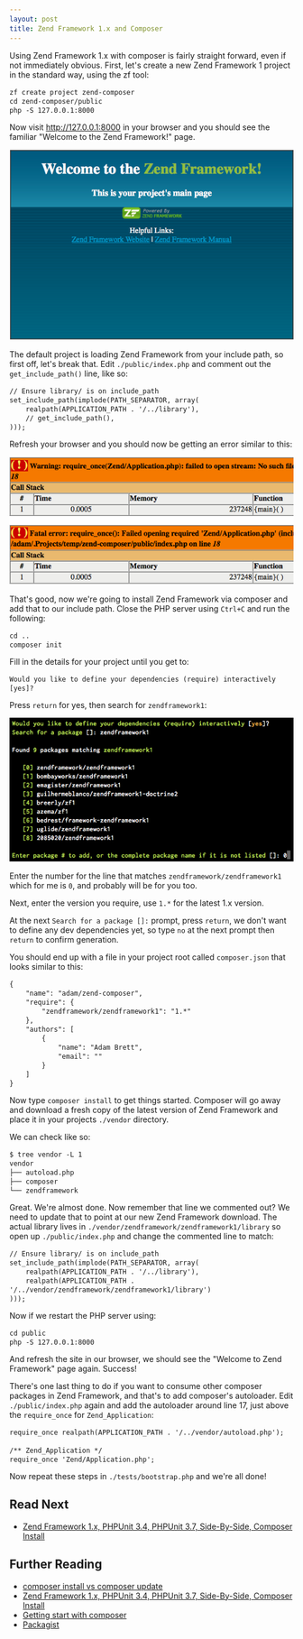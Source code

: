 ```yaml
---
layout: post
title: Zend Framework 1.x and Composer
---
```


Using Zend Framework 1.x with composer is fairly straight forward, even if not immediately obvious.  First, let's create a new Zend Framework 1 project in the standard way, using the zf tool:

    zf create project zend-composer
    cd zend-composer/public
    php -S 127.0.0.1:8000

Now visit http://127.0.0.1:8000 in your browser and you should see the familiar "Welcome to the Zend Framework!" page.

![Welcome to Zend Framework](/img/posts/welcome-to-zend-framework.png)

The default project is loading Zend Framework from your include path, so first off, let's break that.  Edit `./public/index.php` and comment out the `get_include_path()` line, like so:

    // Ensure library/ is on include_path
    set_include_path(implode(PATH_SEPARATOR, array(
        realpath(APPLICATION_PATH . '/../library'),
        // get_include_path(),
    )));

Refresh your browser and you should now be getting an error similar to this:

![Zend missing include path](/img/posts/zend-include-path.png)

That's good, now we're going to install Zend Framework via composer and add that to our include path.  Close the PHP server using `Ctrl+C` and run the following:

    cd ..
    composer init

Fill in the details for your project until you get to:

    Would you like to define your dependencies (require) interactively [yes]?

Press `return` for yes, then search for `zendframework1`:

![Search for dependencies](/img/posts/search-dependencies.png)

Enter the number for the line that matches `zendframework/zendframework1` which for me is `0`, and probably will be for you too.

Next, enter the version you require, use `1.*` for the latest 1.x version.

At the next `Search for a package []:` prompt, press `return`, we don't want to define any dev dependencies yet, so type `no` at the next prompt then `return` to confirm generation.

You should end up with a file in your project root called `composer.json` that looks similar to this:

    {
        "name": "adam/zend-composer",
        "require": {
            "zendframework/zendframework1": "1.*"
        },
        "authors": [
            {
                "name": "Adam Brett",
                "email": ""
            }
        ]
    }

Now type `composer install` to get things started.  Composer will go away and download a fresh copy of the latest version of Zend Framework and place it in your projects `./vendor` directory.

We can check like so:

    $ tree vendor -L 1
    vendor
    ├── autoload.php
    ├── composer
    └── zendframework

Great.  We're almost done.  Now remember that line we commented out?  We need to update that to point at our new Zend Framework download.  The actual library lives in `./vendor/zendframework/zendframework1/library` so open up `./public/index.php` and change the commented line to match:

    // Ensure library/ is on include_path
    set_include_path(implode(PATH_SEPARATOR, array(
        realpath(APPLICATION_PATH . '/../library'),
        realpath(APPLICATION_PATH . '/../vendor/zendframework/zendframework1/library')
    )));

Now if we restart the PHP server using:

    cd public
    php -S 127.0.0.1:8000

And refresh the site in our browser, we should see the "Welcome to Zend Framework" page again.  Success!

There's one last thing to do if you want to consume other composer packages in Zend Framework, and that's to add composer's autoloader.  Edit `./public/index.php` again and add the autoloader around line 17, just above the `require_once` for `Zend_Application`:

    require_once realpath(APPLICATION_PATH . '/../vendor/autoload.php');

    /** Zend_Application */
    require_once 'Zend/Application.php';

Now repeat these steps in `./tests/bootstrap.php` and we're all done!

## Read Next

* [Zend Framework 1.x, PHPUnit 3.4, PHPUnit 3.7, Side-By-Side, Composer Install](/2013/03/15/zend-1.x-phpunit-3.4-and-3.7-composer.html)

## Further Reading

* [composer install vs composer update](/2013/03/07/composer-install-vs-composer-update.html)
* [Zend Framework 1.x, PHPUnit 3.4, PHPUnit 3.7, Side-By-Side, Composer Install](/2013/03/15/zend-1.x-phpunit-3.4-and-3.7-composer.html)
* [Getting start with composer](https://getcomposer.org/doc/00-intro.md)
* [Packagist](https://packagist.org/)
